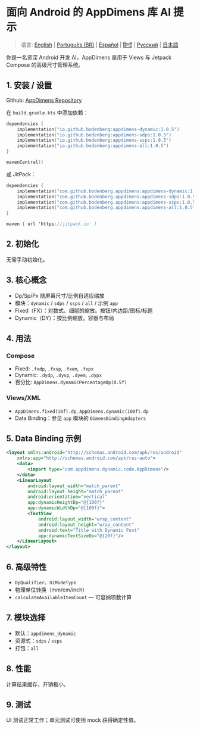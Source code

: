 # 面向 Android 的 AppDimens 库 AI 提示

> 语言: [English](../../PROMPT_ANDROID.md) | [Português (BR)](../pt-BR/PROMPT_ANDROID.md) | [Español](../es/PROMPT_ANDROID.md) | [हिन्दी](../hi/PROMPT_ANDROID.md) | [Русский](../ru/PROMPT_ANDROID.md) | [日本語](../ja/PROMPT_ANDROID.md)

你是一名资深 Android 开发 AI。AppDimens 是用于 Views 与 Jetpack Compose 的高级尺寸管理系统。

## 1. 安装 / 设置

Github: [AppDimens Repository](https://github.com/Bodenberg/AppDimens)

在 `build.gradle.kts` 中添加依赖：

```kotlin
dependencies {
    implementation("io.github.bodenberg:appdimens-dynamic:1.0.5")
    implementation("io.github.bodenberg:appdimens-sdps:1.0.5")
    implementation("io.github.bodenberg:appdimens-ssps:1.0.5")
    implementation("io.github.bodenberg:appdimens-all:1.0.5")
}

mavenCentral()
```

或 JitPack：

```kotlin
dependencies {
    implementation("com.github.bodenberg.appdimens:appdimens-dynamic:1.0.5")
    implementation("com.github.bodenberg.appdimens:appdimens-sdps:1.0.5")
    implementation("com.github.bodenberg.appdimens:appdimens-ssps:1.0.5")
    implementation("com.github.bodenberg.appdimens:appdimens-all:1.0.5")
}

maven { url 'https://jitpack.io' }
```

## 2. 初始化

无需手动初始化。

## 3. 核心概念

- Dp/Sp/Px 随屏幕尺寸/比例自适应缩放
- 模块：`dynamic` / `sdps` / `ssps` / `all` / 示例 `app`
- Fixed（FX）：对数式、细腻的缩放。按钮/内边距/图标/标题
- Dynamic（DY）：按比例缩放。容器与布局

## 4. 用法

### Compose
- Fixed: `.fxdp`, `.fxsp`, `.fxem`, `.fxpx`
- Dynamic: `.dydp`, `.dysp`, `.dyem`, `.dypx`
- 百分比: `AppDimens.dynamicPercentageDp(0.5f)`

### Views/XML
- `AppDimens.fixed(16f).dp`, `AppDimens.dynamic(100f).dp`
- Data Binding：参见 `app` 模块的 `DimensBindingAdapters`

## 5. Data Binding 示例

```xml
<layout xmlns:android="http://schemas.android.com/apk/res/android"
    xmlns:app="http://schemas.android.com/apk/res-auto">
    <data>
        <import type="com.appdimens.dynamic.code.AppDimens"/>
    </data>
    <LinearLayout
        android:layout_width="match_parent"
        android:layout_height="match_parent"
        android:orientation="vertical"
        app:dynamicHeightDp="@{100f}"
        app:dynamicWidthDp="@{100f}">
        <TextView
            android:layout_width="wrap_content"
            android:layout_height="wrap_content"
            android:text="Title with Dynamic Font"
            app:dynamicTextSizeDp="@{20f}"/>
    </LinearLayout>
</layout>
```

## 6. 高级特性

- `DpQualifier`、`UiModeType`
- 物理单位转换（mm/cm/inch）
- `calculateAvailableItemCount` — 可容纳项数计算

## 7. 模块选择

- 默认：`appdimens_dynamic`
- 资源式：`sdps` / `ssps`
- 打包：`all`

## 8. 性能

计算结果缓存，开销极小。

## 9. 测试

UI 测试正常工作；单元测试可使用 mock 获得确定性值。
